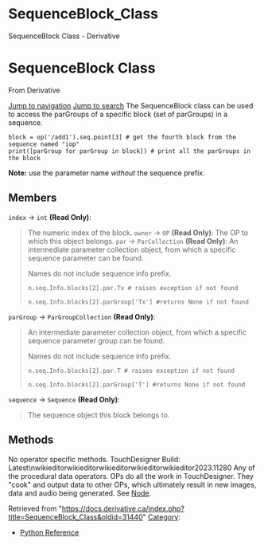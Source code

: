 

# SequenceBlock_Class

SequenceBlock Class - Derivative




# SequenceBlock Class
From Derivative

[Jump to navigation](#mw-head)
[Jump to search](#searchInput)
The SequenceBlock class can be used to access the parGroups of a specific block (set of parGroups) in a sequence.
```
block = op('/add1').seq.point[3] # get the fourth block from the sequence named "iop"
print([parGroup for parGroup in block]) # print all the parGroups in the block
```
**Note:** use the parameter name *without* the sequence prefix.
  

## Members
`index` → `int` **(Read Only)**:
> The numeric index of the block.
`owner` → `OP` **(Read Only)**:
> The OP to which this object belongs.
`par` → `ParCollection` **(Read Only)**:
> An intermediate parameter collection object, from which a specific sequence parameter can be found.
> 
> Names do not include sequence info prefix.
> 
> ```
> n.seq.Info.blocks[2].par.Tx # raises exception if not found
> 
> ```
> 
> ```
> n.seq.Info.blocks[2].parGroup['Tx'] #returns None if not found
> 
> ```
`parGroup` → `ParGroupCollection` **(Read Only)**:
> An intermediate parameter collection object, from which a specific sequence parameter group can be found.
> 
> Names do not include sequence info prefix.
> 
> ```
> n.seq.Info.blocks[2].par.T # raises exception if not found
> 
> ```
> 
> ```
> n.seq.Info.blocks[2].parGroup['T'] #returns None if not found
> 
> ```
`sequence` → `Sequence` **(Read Only)**:
> The sequence object this block belongs to.
## Methods
No operator specific methods.
TouchDesigner Build: Latest\nwikieditorwikieditorwikieditorwikieditorwikieditor2023.11280
Any of the procedural data operators. OPs do all the work in TouchDesigner. They "cook" and output data to other OPs, which ultimately result in new images, data and audio being generated. See [Node](Node.html "Node").

Retrieved from "<https://docs.derivative.ca/index.php?title=SequenceBlock_Class&oldid=31440>"
[Category](Special_Categories.html "Special:Categories"):
* [Python Reference](Category_Python_Reference.html "Category:Python Reference")